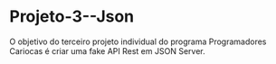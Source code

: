 # Projeto-3--Json
O objetivo do terceiro projeto individual do programa Programadores Cariocas é criar uma fake API Rest em JSON Server.
